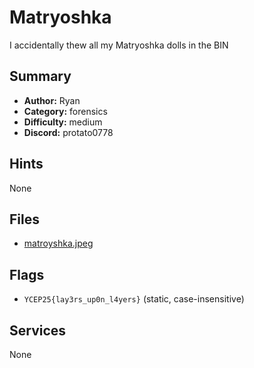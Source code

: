 
# Matryoshka
I accidentally thew all my Matryoshka dolls in the BIN


## Summary
- **Author:** Ryan
- **Category:** forensics
- **Difficulty:** medium
- **Discord:** protato0778

## Hints
None

## Files
- [matroyshka.jpeg](<dist/matroyshka.jpeg>)

## Flags
- `YCEP25{lay3rs_up0n_l4yers}` (static, case-insensitive)

## Services
None

